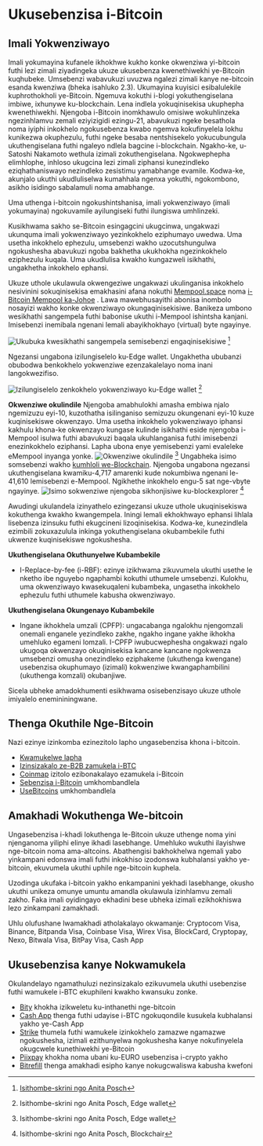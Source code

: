 # Ukusebenzisa i-Bitcoin
## Imali Yokwenziwayo
Imali yokumayina kufanele ikhokhwe kukho konke okwenziwa yi-bitcoin futhi lezi zimali ziyadingeka ukuze ukusebenza kwenethiwekhi ye-Bitcoin kuqhubeke. Umsebenzi wabavukuzi uvuzwa ngalezi zimali kanye ne-bitcoin esanda kwenziwa (bheka isahluko 2.3). Ukumayina kuyisici esibalulekile kuphrothokholi ye-Bitcoin. Ngemuva kokuthi i-blogi yokuthengiselana imbiwe, ixhunywe ku-blockchain. Lena indlela yokuqinisekisa ukuphepha kwenethiwekhi. Njengoba i-Bitcoin inomkhawulo omisiwe wokuhlinzeka ngezinhlamvu zemali eziyizigidi ezingu-21, abavukuzi ngeke besathola noma iyiphi inkokhelo ngokusebenza kwabo ngemva kokufinyelela lokhu kunikezwa okuphezulu, futhi ngeke besaba nentshisekelo yokucubungula ukuthengiselana futhi ngaleyo ndlela bagcine i-blockchain. Ngakho-ke, u-Satoshi Nakamoto wethula izimali zokuthengiselana. Ngokwephepha elimhlophe, inhloso ukugcina lezi zimali ziphansi kunezindleko eziqhathaniswayo nezindleko zesistimu yamabhange evamile. Kodwa-ke, akunjalo ukuthi ukudluliselwa kumahhala ngenxa yokuthi, ngokombono, asikho isidingo sabalamuli noma amabhange.

Uma uthenga i-bitcoin ngokushintshanisa, imali yokwenziwayo (imali yokumayina) ngokuvamile ayilungiseki futhi ilungiswa umhlinzeki.

Kusikhwama sakho se-Bitcoin esingagcini ukugcinwa, ungakwazi ukunquma imali yokwenziwayo yezinkokhelo eziphumayo uwedwa. Uma usetha inkokhelo ephezulu, umsebenzi wakho uzocutshungulwa ngokushesha abavukuzi ngoba bakhetha ukukhokha ngezinkokhelo eziphezulu kuqala. Uma ukudlulisa kwakho kungazweli isikhathi, ungakhetha inkokhelo ephansi.

Ukuze uthole ukulawula okwengeziwe ungakwazi ukulinganisa inkokhelo nesivinini sokuqinisekisa emakhasini afana nokuthi [Mempool.space](https://mempool.space/) noma [i-Bitcoin Mempool ka-Johoe](https://jochen-hoenicke.de/queue/) . Lawa mawebhusayithi abonisa inombolo nosayizi wakho konke okwenziwayo okungaqinisekisiwe. Banikeza umbono wesikhathi sangempela futhi babonise ukuthi i-Mempool ishintsha kanjani. Imisebenzi inemibala ngenani lemali abayikhokhayo (virtual) byte ngayinye.

![Ukubuka kwesikhathi sangempela semisebenzi engaqinisekisiwe](resources/_Mempool-space-white-back.png) [^74] 

Ngezansi ungabona izilungiselelo ku-Edge wallet. Ungakhetha ububanzi obubodwa benkokhelo yokwenziwe ezenzakalelayo noma inani langokwezifiso.

![Izilungiselelo zenkokhelo yokwenziwayo ku-Edge wallet](resources/_transaction-fee-setting.png) [^75]

**Okwenziwe okulindile**
Njengoba amabhulokhi amasha embiwa njalo ngemizuzu eyi-10, kuzothatha isilinganiso semizuzu okungenani eyi-10 kuze kuqinisekiswe okwenzayo. Uma usetha inkokhelo yokwenziwayo iphansi kakhulu khona-ke okwenzayo kungase kulinde isikhathi eside njengoba i-Mempool isulwa futhi abavukuzi baqala ukuhlanganisa futhi imisebenzi enezinkokhelo eziphansi. Lapha ubona enye yemisebenzi yami evaleleke eMempool inyanga yonke.
![Okwenziwe okulindile](izinsiza/_Pending-transaction-edge.png) [^76]
Ungabheka isimo somsebenzi wakho [kumhloli we-Blockchain](https://blockchair.com). Njengoba ungabona ngezansi ukuthengiselana kwami ​​​​ku-4,717 amarenki kude nokumbiwa ngenani le-41,610 lemisebenzi e-Mempool. Ngikhethe inkokhelo engu-5 sat nge-vbyte ngayinye.
![Isimo sokwenziwe njengoba sikhonjisiwe ku-blockexplorer](izinsiza/_Pending-transaction-explorer.png) [^77]

Awudingi ukulandela izinyathelo ezingezansi ukuze uthole ukuqinisekiswa kokuthenga kwakho kwangempela. Iningi lemali ekhokhwayo ephansi lihlala lisebenza izinsuku futhi ekugcineni lizoqinisekisa. Kodwa-ke, kunezindlela ezimbili zokuxazulula inkinga yokuthengiselana okubambekile futhi ukwenze kuqinisekiswe ngokushesha.

**Ukuthengiselana Okuthunyelwe Kubambekile**

* I-Replace-by-fee (i-RBF): ezinye izikhwama zikuvumela ukuthi usethe le nketho ibe nguyebo ngaphambi kokuthi uthumele umsebenzi. Kulokhu, uma okwenziwayo kwasekuqaleni kubambeka, ungasetha inkokhelo ephezulu futhi uthumele kabusha okwenziwayo.

**Ukuthengiselana Okungenayo Kubambekile**

* Ingane ikhokhela umzali (CPFP): ungacabanga ngalokhu njengomzali onemali enganele yezindleko zakhe, ngakho ingane yakhe ikhokha umehluko egameni lomzali. I-CPFP iwubucwephesha ongakwazi ngalo ukugoqa okwenzayo okuqinisekisa kancane kancane ngokwenza umsebenzi omusha onezindleko eziphakeme (ukuthenga kwengane) usebenzisa okuphumayo (izimali) kokwenziwe kwangaphambilini (ukuthenga komzali) okubanjiwe.

Sicela ubheke amadokhumenti esikhwama osisebenzisayo ukuze uthole imiyalelo enemininingwane.

## Thenga Okuthile Nge-Bitcoin
Nazi ezinye izinkomba ezinezitolo lapho ungasebenzisa khona i-bitcoin.

* [Kwamukelwe lapha](https://www.acceptedhere.io)
* [Izinsizakalo ze-B2B zamukela i-BTC](https://cryptwerk.com/companies/b2b/btc/)
* [Coinmap](https://coinmap.org/view/)  izitolo ezibonakalayo ezamukela i-Bitcoin
* [Sebenzisa i-Bitcoin](https://spending-bitcoin.com/) umkhombandlela
* [UseBitcoins](https://usebitcoins.info/) umkhombandlela

## Amakhadi Wokuthenga We-bitcoin
Ungasebenzisa i-khadi lokuthenga le-Bitcoin ukuze uthenge noma yini njenganoma yiliphi elinye ikhadi lasebhange. Umehluko wukuthi ilayishwe nge-bitcoin noma ama-altcoins. Abathengisi bakhokhelwa ngemali yabo yinkampani edonswa imali futhi inkokhiso izodonswa kubhalansi yakho ye-bitcoin, ekuvumela ukuthi uphile nge-bitcoin kuphela.

Uzodinga ukufaka i-bitcoin yakho enkampanini yekhadi lasebhange, okusho ukuthi unikeza omunye umuntu amandla okulawula izinhlamvu zemali zakho. Faka imali oyidingayo ekhadini bese ubheka izimali ezikhokhiswa lezo zinkampani zamakhadi.

Uhlu olufushane lwamakhadi atholakalayo okwamanje: Cryptocom Visa, Binance, Bitpanda Visa, Coinbase Visa, Wirex Visa, BlockCard, Cryptopay, Nexo, Bitwala Visa, BitPay Visa, Cash App

## Ukusebenzisa kanye Nokwamukela
Okulandelayo ngamathuluzi nezinsizakalo ezikuvumela ukuthi usebenzise futhi wamukele i-BTC ekuphileni kwakho kwansuku zonke.

* [Bity](https://bity.com/products/crypto-online-bill-pay/) khokha izikweletu ku-inthanethi nge-bitcoin
* [Cash App](https://cash.app/bitcoin) thenga futhi udayise i-BTC ngokuqondile kusukela kubhalansi yakho ye-Cash App
* [Strike](https://global.strike.me/) thumela futhi wamukele izinkokhelo zamazwe ngamazwe ngokushesha, izimali ezithunyelwa ngokushesha kanye nokufinyelela okugcwele kunethiwekhi ye-Bitcoin
* [Piixpay](https://www.piixpay.com/?lang=en) khokha noma ubani ku-EURO usebenzisa i-crypto yakho
* [Bitrefill](https://www.bitrefill.com/?hl=en) thenga amakhadi esipho kanye nokugcwaliswa kabusha kwefoni

[^74]: [Isithombe-skrini ngo Anita Posch](https://mempool.space)  
[^75]: Isithombe-skrini ngo Anita Posch, Edge wallet  
[^76]: Isithombe-skrini ngo Anita Posch, Edge wallet  
[^77]: Isithombe-skrini ngo Anita Posch, Blockchair

